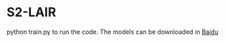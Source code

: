 # S2-LAIR
python train.py to run the code.
The models can be downloaded in [Baidu](https://pan.baidu.com/s/1X6_ydYqWwUDRM96jEWpSdQ?pwd=2ims)
